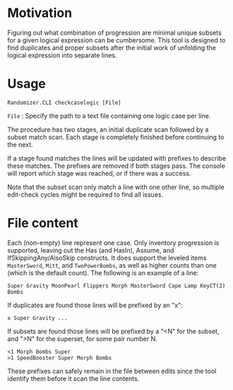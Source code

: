 ﻿# Motivation

Figuring out what combination of progression are minimal unique subsets for a
given logical expression can be cumbersome. This tool is designed to find
duplicates and proper subsets after the initial work of unfolding the logical
expression into separate lines.

# Usage

`Randomizer.CLI checkcaselogic [File]`

`File`
:   Specify the path to a text file containing one logic case per line.

The procedure has two stages, an initial duplicate scan followed by a subset
match scan. Each stage is completely finished before continuing to the next.

If a stage found matches the lines will be updated with prefixes to describe
these matches. The prefixes are removed if both stages pass. The console will
report which stage was reached, or if there was a success.

Note that the subset scan only match a line with one other line, so multiple
edit-check cycles might be required to find all issues.

# File content

Each (non-empty) line represent one case. Only inventory progression is
supported, leaving out the Has (and HasIn), Assume, and IfSkippingAny/AlsoSkip
constructs. It does support the leveled items `MasterSword`, `Mitt`, and
`TwoPowerBombs`, as well as higher counts than one (which is the default
count). The following is an example of a line:

```
Super Gravity MoonPearl Flippers Morph MasterSword Cape Lamp KeyCT(2) Bombs
```

If duplicates are found those lines will be prefixed by an "x":

```
x Super Gravity ...
```

If subsets are found those lines will be prefixed by a "<N" for the subset, and
">N" for the superset, for some pair number N.

```
<1 Morph Bombs Super
>1 SpeedBooster Super Morph Bombs
```

These prefixes can safely remain in the file between edits since the tool
identify them before it scan the line contents.
